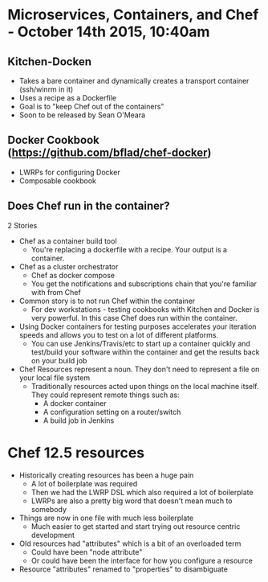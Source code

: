 # Microservices, Containers, and Chef - October 14th 2015, 10:40am

## Kitchen-Docken
* Takes a bare container and dynamically creates a transport container (ssh/winrm in it)
* Uses a recipe as a Dockerfile
* Goal is to "keep Chef out of the containers"
* Soon to be released by Sean O'Meara

## Docker Cookbook (https://github.com/bflad/chef-docker)
* LWRPs for configuring Docker
* Composable cookbook

## Does Chef run in the container?
2 Stories
* Chef as a container build tool
  * You're replacing a dockerfile with a recipe. Your output is a container.
* Chef as a cluster orchestrator
  * Chef as docker compose
  * You get the notifications and subscriptions chain that you're familiar with from Chef
* Common story is to not run Chef within the container
  * For dev workstations - testing cookbooks with Kitchen and Docker is very powerful. In this case Chef does run within the container.
* Using Docker containers for testing purposes accelerates your iteration speeds and allows you to test on a lot of different platforms.
  * You can use Jenkins/Travis/etc to start up a container quickly and test/build your software within the container and get the results back on your build job
* Chef Resources represent a noun. They don't need to represent a file on your local file system
  * Traditionally resources acted upon things on the local machine itself. They could represent remote things such as:
    * A docker container
    * A configuration setting on a router/switch
    * A build job in Jenkins

# Chef 12.5 resources
* Historically creating resources has been a huge pain
  * A lot of boilerplate was required
  * Then we had the LWRP DSL which also required a lot of boilerplate
  * LWRPs are also a pretty big word that doesn't mean much to somebody
* Things are now in one file with much less boilerplate
  * Much easier to get started and start trying out resource centric development
* Old resources had "attributes" which is a bit of an overloaded term
  * Could have been "node attribute"
  * Or could have been the interface for how you configure a resource
* Resource "attributes" renamed to "properties" to disambiguate